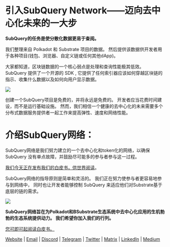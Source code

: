 # 引入SubQuery Network——迈向去中心化未来的一大步

**SubQuery的任务是使分散化数据更易于查阅。**

我们整理来自 Polkadot 和 Substrate 项目的数据。 然后提供该数据供开发者用于各种项目(钱包、浏览器、自定义链或任何其他dApp)。

大家都知道，区块链数据的一个核心弱点是处理和查询性能极其低效。 SubQuery 提供了一个开源的 SDK , 它提供了任何索引器应该如何穿越区块链的指示、收集什么数据以及如何向用户显示数据。

![](https://miro.medium.com/max/700/1*0l37MKpDk2ahHsqDUBxbjw.png)

创建一个SubQuery项目是免费的，并将永远是免费的。 开发者应当花费时间建设，而不是运行基础设施。 然而，我们相信一个健康的去中心化的未来需要多个分布式数据服务提供者一起工作来提高弹性、速度和网络性能。

# 介绍SubQuery网络：

SubQuery网络是我们努力建立的一个去中心化和token化的网络，以确保 SubQuery 没有单点故障，并鼓励尽可能多的参与者参与这一过程。

[我们今天正在发布我们的白皮书，供世界阅读](https://static.subquery.network/whitepaper.pdf)。

SubQuery网络的指导原则是简单和灵活的。 我们正在努力使参与者更容易地参与到网络中， 同时也让开发者能够控制 SubQuery 来适应他们对Substrate基于底层的链的需求。

![](https://miro.medium.com/max/700/1*5E_eIJBTvHI7W24ib_Syvw.png)

**SubQuery网络旨在为Polkadot和BSubstrate生态系统中去中心化应用的生机勃勃的生态系统提供动力。 我们希望你加入我们的行列。**

[您可即可起阅读白皮书。](https://static.subquery.network/whitepaper.pdf)

[Website](https://subquery.network/) | [Email](mailto:hello@subquery.network) | [Discord](https://discord.com/invite/78zg8aBSMG) | [Telegram](https://t.me/subquerynetwork) | [Twitter](https://twitter.com/subquerynetwork) | [Matrix](https://matrix.to/#/#subquery:matrix.org) | [LinkedIn](https://www.linkedin.com/company/subquery) | [Medium](https://subquery.medium.com/)